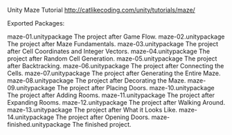 Unity Maze Tutorial
http://catlikecoding.com/unity/tutorials/maze/


Exported Packages:

maze-01.unitypackage
    The project after Game Flow.
maze-02.unitypackage
    The project after Maze Fundamentals.
maze-03.unitypackage
    The project after Cell Coordinates and Integer Vectors.
maze-04.unitypackage
    The project after Random Cell Generation.
maze-05.unitypackage
    The project after Backtracking.
maze-06.unitypackage
    The project after Connecting the Cells.
maze-07.unitypackage
    The project after Generating the Entire Maze.
maze-08.unitypackage
    The project after Decorating the Maze.
maze-09.unitypackage
    The project after Placing Doors.
maze-10.unitypackage
    The project after Adding Rooms.
maze-11.unitypackage
    The project after Expanding Rooms.
maze-12.unitypackage
    The project after Walking Around.
maze-13.unitypackage
    The project after What it Looks Like.
maze-14.unitypackage
    The project after Opening Doors.
maze-finished.unitypackage
    The finished project. 